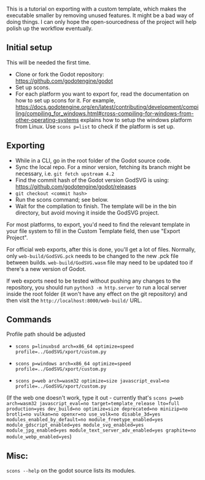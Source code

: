 This is a tutorial on exporting with a custom template, which makes the executable smaller by removing unused features. It might be a bad way of doing things. I can only hope the open-sourcedness of the project will help polish up the workflow eventually.

## Initial setup

This will be needed the first time.

- Clone or fork the Godot repository: https://github.com/godotengine/godot
- Set up scons.
- For each platform you want to export for, read the documentation on how to set up scons for it. For example, https://docs.godotengine.org/en/latest/contributing/development/compiling/compiling_for_windows.html#cross-compiling-for-windows-from-other-operating-systems explains how to setup the windows platform from Linux. Use `scons p=list` to check if the platform is set up.

## Exporting

- While in a CLI, go in the root folder of the Godot source code.
- Sync the local repo. For a minor version, fetching its branch might be necessary, i.e. `git fetch upstream 4.2`
- Find the commit hash of the Godot version GodSVG is using: https://github.com/godotengine/godot/releases
- `git checkout <commit hash>`
- Run the scons command; see below.
- Wait for the compilation to finish. The template will be in the bin directory, but avoid moving it inside the GodSVG project.

For most platforms, to export, you'd need to find the relevant template in your file system to fill in the Custom Template field, then use "Export Project".

For official web exports, after this is done, you'll get a lot of files. Normally, only `web-build/GodSVG.pck` needs to be changed to the new .pck file between builds. `web-build/GodSVG.wasm` file may need to be updated too if there's a new version of Godot.

If web exports need to be tested without pushing any changes to the repository, you should run `python3 -m http.server` to run a local server inside the root folder (it won't have any effect on the git repository) and then visit the `http://localhost:8000/web-build/` URL.

## Commands

Profile path should be adjusted

- `scons p=linuxbsd arch=x86_64 optimize=speed profile=../GodSVG/xport/custom.py`

- `scons p=windows arch=x86_64 optimize=speed profile=../GodSVG/xport/custom.py`

- `scons p=web arch=wasm32 optimize=size javascript_eval=no profile=../GodSVG/xport/custom.py`

(If the web one doesn't work, type it out - currently that's `scons p=web arch=wasm32 javascript_eval=no target=template_release lto=full production=yes dev_build=no optimize=size deprecated=no minizip=no brotli=no vulkan=no openxr=no use_volk=no disable_3d=yes modules_enabled_by_default=no module_freetype_enabled=yes module_gdscript_enabled=yes module_svg_enabled=yes module_jpg_enabled=yes module_text_server_adv_enabled=yes graphite=no module_webp_enabled=yes`)

## Misc:

`scons --help` on the godot source lists its modules.

